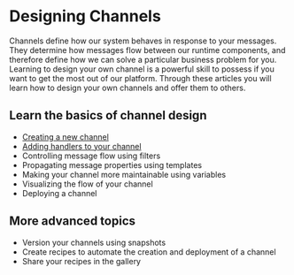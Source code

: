 # Designing Channels

Channels define how our system behaves in response to your messages. They determine how messages flow between our runtime components, and therefore define how we can solve a particular business problem for you. Learning to design your own channel is a powerful skill to possess if you want to get the most out of our platform. Through these articles you will learn how to design your own channels and offer them to others.

## Learn the basics of channel design

 * [Creating a new channel](/documentation/channels/creating)
 * [Adding handlers to your channel](/documentation/channels/adding-handlers)
 * Controlling message flow using filters
 * Propagating message properties using templates
 * Making your channel more maintainable using variables
 * Visualizing the flow of your channel
 * Deploying a channel
 
## More advanced topics

 * Version your channels using snapshots
 * Create recipes to automate the creation and deployment of a channel
 * Share your recipes in the gallery

 
